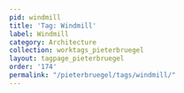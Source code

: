 ```yaml
---
pid: windmill
title: 'Tag: Windmill'
label: Windmill
category: Architecture
collection: worktags_pieterbruegel
layout: tagpage_pieterbruegel
order: '174'
permalink: "/pieterbruegel/tags/windmill/"
---
```

